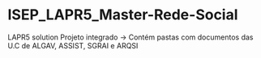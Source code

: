 # ISEP_LAPR5_Master-Rede-Social
LAPR5 solution
Projeto integrado -> Contém pastas com documentos das U.C de ALGAV, ASSIST, SGRAI e ARQSI
